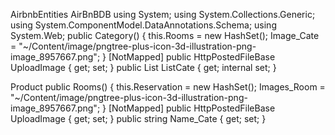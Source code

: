 AirbnbEntities
AirBnBDB
using System;
using System.Collections.Generic;
using System.ComponentModel.DataAnnotations.Schema;
using System.Web;
        public Category()
        {
            this.Rooms = new HashSet<Rooms>();
            Image_Cate = "~/Content/image/pngtree-plus-icon-3d-illustration-png-image_8957667.png";
        }
        [NotMapped]
        public HttpPostedFileBase UploadImage { get; set; }
                public List<Category> ListCate { get; internal set; }

Product
        public Rooms()
        {
            this.Reservation = new HashSet<Reservation>();
            Images_Room = "~/Content/image/pngtree-plus-icon-3d-illustration-png-image_8957667.png";
        }
        [NotMapped]
        public HttpPostedFileBase UploadImage { get; set; }
                public string Name_Cate { get; set; }
